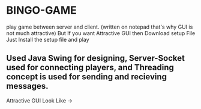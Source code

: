 # BINGO-GAME

play game between server and client. (written on notepad that's why GUI is not much attractive) But
If you want Attractive GUI then Download setup File
Just Install the setup file and play

## Used Java Swing for designing,  Server-Socket used for connecting players, and Threading concept is used for sending and recieving messages.

 
 Attractive GUI Look Like ->  
            

